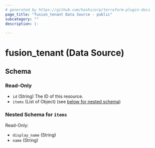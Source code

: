 ```yaml
---
# generated by https://github.com/hashicorp/terraform-plugin-docs
page_title: "fusion_tenant Data Source - public"
subcategory: ""
description: |-
  
---
```


# fusion_tenant (Data Source)





<!-- schema generated by tfplugindocs -->
## Schema

### Read-Only

- `id` (String) The ID of this resource.
- `items` (List of Object) (see [below for nested schema](#nestedatt--items))

<a id="nestedatt--items"></a>
### Nested Schema for `items`

Read-Only:

- `display_name` (String)
- `name` (String)


